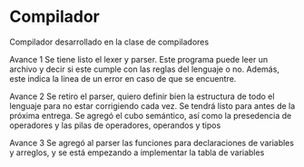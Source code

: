 # Compilador

Compilador desarrollado en la clase de compiladores

Avance 1
Se tiene listo el lexer y parser. Este programa puede leer un archivo y decir si este cumple con las reglas del lenguaje o no. Además, este indica la linea de un error en caso de que se encuentre.

Avance 2
Se retiro el parser, quiero definir bien la estructura de todo el lenguaje para no estar corrigiendo cada vez. Se tendrá listo para antes de la próxima entrega.
Se agregó el cubo semántico, así como la presedencia de operadores y las pilas de operadores, operandos y tipos

Avance 3
Se agregó al parser las funciones para declaraciones de variables y arreglos, y se está empezando a implementar la tabla de variables
